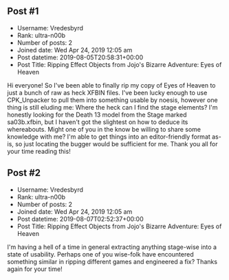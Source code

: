 ## Post #1
- Username: Vredesbyrd
- Rank: ultra-n00b
- Number of posts: 2
- Joined date: Wed Apr 24, 2019 12:05 am
- Post datetime: 2019-08-05T20:58:31+00:00
- Post Title: Ripping Effect Objects from Jojo's Bizarre Adventure: Eyes of Heaven

Hi everyone!
So I've been able to finally rip my copy of Eyes of Heaven to just a bunch of raw as heck XFBIN files. I've been lucky enough to use CPK_Unpacker to pull them into something usable by noesis, however one thing is still eluding me: Where the heck can I find the stage elements? I'm honestly looking for the Death 13 model from the Stage marked sa03b.xfbin, but I haven't got the slightest on how to deduce its whereabouts. Might one of you in the know be willing to share some knowledge with me? I'm able to get things into an editor-friendly format as-is, so just locating the bugger would be sufficient for me.
Thank you all for your time reading this!
## Post #2
- Username: Vredesbyrd
- Rank: ultra-n00b
- Number of posts: 2
- Joined date: Wed Apr 24, 2019 12:05 am
- Post datetime: 2019-08-07T02:52:37+00:00
- Post Title: Ripping Effect Objects from Jojo's Bizarre Adventure: Eyes of Heaven

I'm having a hell of a time in general extracting anything stage-wise into a state of usability. Perhaps one of you wise-folk have encountered something similar in ripping different games and engineered a fix? Thanks again for your time!
